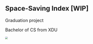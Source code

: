 ## Space-Saving Index [WIP]

Graduation project

Bachelor of CS from XDU

<img src="./resources/architecture" style="zoom:50%;" />

